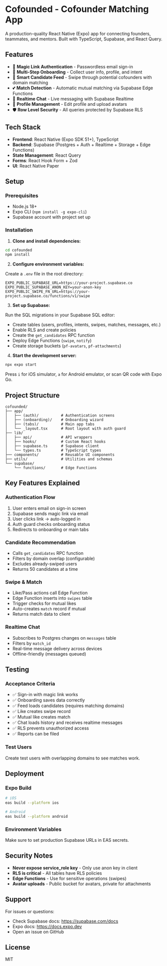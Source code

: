 # Cofounded - Cofounder Matching App

A production-quality React Native (Expo) app for connecting founders, teammates, and mentors. Built with TypeScript, Supabase, and React Query.

## Features

- 🔐 **Magic Link Authentication** - Passwordless email sign-in
- 📝 **Multi-Step Onboarding** - Collect user info, profile, and intent
- 🎯 **Smart Candidate Feed** - Swipe through potential cofounders with domain matching
- 💕 **Match Detection** - Automatic mutual matching via Supabase Edge Functions
- 💬 **Realtime Chat** - Live messaging with Supabase Realtime
- 👤 **Profile Management** - Edit profile and upload avatars
- 🛡️ **Row Level Security** - All queries protected by Supabase RLS

## Tech Stack

- **Frontend**: React Native (Expo SDK 51+), TypeScript
- **Backend**: Supabase (Postgres + Auth + Realtime + Storage + Edge Functions)
- **State Management**: React Query
- **Forms**: React Hook Form + Zod
- **UI**: React Native Paper

## Setup

### Prerequisites

- Node.js 18+
- Expo CLI (`npm install -g expo-cli`)
- Supabase account with project set up

### Installation

1. **Clone and install dependencies:**

```bash
cd cofounded
npm install
```

2. **Configure environment variables:**

Create a `.env` file in the root directory:

```env
EXPO_PUBLIC_SUPABASE_URL=https://your-project.supabase.co
EXPO_PUBLIC_SUPABASE_ANON_KEY=your-anon-key
EXPO_PUBLIC_SWIPE_FN_URL=https://your-project.supabase.co/functions/v1/swipe
```

3. **Set up Supabase:**

Run the SQL migrations in your Supabase SQL editor:
- Create tables (users, profiles, intents, swipes, matches, messages, etc.)
- Enable RLS and create policies
- Create the `get_candidates` RPC function
- Deploy Edge Functions (`swipe`, `notify`)
- Create storage buckets (`pf-avatars`, `pf-attachments`)

4. **Start the development server:**

```bash
npx expo start
```

Press `i` for iOS simulator, `a` for Android emulator, or scan QR code with Expo Go.

## Project Structure

```
cofounded/
├── app/
│   ├── (auth)/          # Authentication screens
│   ├── (onboarding)/    # Onboarding wizard
│   ├── (tabs)/          # Main app tabs
│   └── _layout.tsx      # Root layout with auth guard
├── lib/
│   ├── api/             # API wrappers
│   ├── hooks/           # Custom React hooks
│   ├── supabase.ts      # Supabase client
│   └── types.ts         # TypeScript types
├── components/          # Reusable UI components
├── utils/               # Utilities and schemas
└── supabase/
    └── functions/       # Edge Functions
```

## Key Features Explained

### Authentication Flow
1. User enters email on sign-in screen
2. Supabase sends magic link via email
3. User clicks link → auto-logged in
4. Auth guard checks onboarding status
5. Redirects to onboarding or main tabs

### Candidate Recommendation
- Calls `get_candidates` RPC function
- Filters by domain overlap (configurable)
- Excludes already-swiped users
- Returns 50 candidates at a time

### Swipe & Match
- Like/Pass actions call Edge Function
- Edge Function inserts into `swipes` table
- Trigger checks for mutual likes
- Auto-creates `match` record if mutual
- Returns match data to client

### Realtime Chat
- Subscribes to Postgres changes on `messages` table
- Filters by `match_id`
- Real-time message delivery across devices
- Offline-friendly (messages queued)

## Testing

### Acceptance Criteria
- ✅ Sign-in with magic link works
- ✅ Onboarding saves data correctly
- ✅ Feed loads candidates (requires matching domains)
- ✅ Like creates swipe record
- ✅ Mutual like creates match
- ✅ Chat loads history and receives realtime messages
- ✅ RLS prevents unauthorized access
- ✅ Reports can be filed

### Test Users
Create test users with overlapping domains to see matches work.

## Deployment

### Expo Build

```bash
# iOS
eas build --platform ios

# Android
eas build --platform android
```

### Environment Variables
Make sure to set production Supabase URLs in EAS secrets.

## Security Notes

- **Never expose service_role key** - Only use anon key in client
- **RLS is critical** - All tables have RLS policies
- **Edge Functions** - Use for sensitive operations (swipes)
- **Avatar uploads** - Public bucket for avatars, private for attachments

## Support

For issues or questions:
- Check Supabase docs: https://supabase.com/docs
- Expo docs: https://docs.expo.dev
- Open an issue on GitHub

## License

MIT

